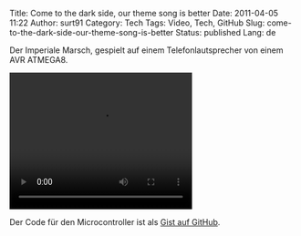 Title: Come to the dark side, our theme song is﻿ better
Date: 2011-04-05 11:22
Author: surt91
Category: Tech
Tags: Video, Tech, GitHub
Slug: come-to-the-dark-side-our-theme-song-is-better
Status: published
Lang: de

Der Imperiale Marsch, gespielt auf einem Telefonlautsprecher von einem
AVR ATMEGA8.

<video controls="controls" height="240" type="video/webm" width="320">
<source src="{filename}/vid/IM2.webm"></source>
<source src="{filename}/vid/IM2.ogv"></source>
Your browser does not support the video tag.
</video>

Der Code für den Microcontroller ist als [Gist auf GitHub](https://gist.github.com/surt91/91e65a50b5a0d3a59f5eacb967bea039).
